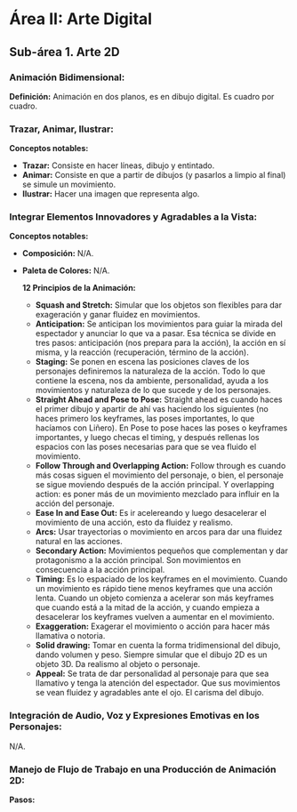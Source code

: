 # Área II: Arte Digital #

## Sub-área 1. Arte 2D ##

### Animación Bidimensional: ###
**Definición:** Animación en dos planos, es en dibujo digital. Es cuadro por cuadro.

### Trazar, Animar, Ilustrar: ###
**Conceptos notables:** 
  - **Trazar:** Consiste en hacer líneas, dibujo y entintado.
  - **Animar:** Consiste en que a partir de dibujos (y pasarlos a limpio al final) se simule un movimiento.
  - **Ilustrar:** Hacer una imagen que representa algo.
  
### Integrar Elementos Innovadores y Agradables a la Vista: ###
**Conceptos notables:**
  - **Composición:** N/A.
  - **Paleta de Colores:** N/A.
  
    **12 Principios de la Animación:** 
    - **Squash and Stretch:** Simular que los objetos son flexibles para dar exageración y ganar fluidez en movimientos.
    - **Anticipation:** Se anticipan los movimientos para guiar la mirada del espectador y anunciar lo que va a pasar. Esa técnica se divide en tres pasos: anticipación (nos prepara para la acción), la acción en sí misma, y la reacción (recuperación, término de la acción).
    - **Staging:** Se ponen en escena las posiciones claves de los personajes definiremos la naturaleza de la acción. Todo lo que contiene la escena, nos da ambiente, personalidad, ayuda a los movimientos y naturaleza de lo que sucede y de los personajes.
    - **Straight Ahead and Pose to Pose:** Straight ahead es cuando haces el primer dibujo y apartir de ahí vas haciendo los siguientes (no haces primero los keyframes, las poses importantes, lo que hacíamos con Liñero). En Pose to pose haces las poses o keyframes importantes, y luego checas el timing, y después rellenas los espacios con las poses necesarias para que se vea fluido el movimiento.
    - **Follow Through and Overlapping Action:** Follow through es cuando más cosas siguen el movimiento del personaje, o bien, el personaje se sigue moviendo después de la acción principal. Y overlapping action: es poner más de un movimiento mezclado para influir en la acción del personaje.
    - **Ease In and Ease Out:** Es ir acelereando y luego desacelerar el movimiento de una acción, esto da fluidez y realismo.
    - **Arcs:** Usar trayectorias o movimiento en arcos para dar una fluidez natural en las acciones.
    - **Secondary Action:** Movimientos pequeños que complementan y dar protagonismo a la acción principal. Son movimientos en consecuencia a la acción principal.
    - **Timing:** Es lo espaciado de los keyframes en el movimiento. Cuando un movimiento es rápido tiene menos keyframes que una acción lenta. Cuando un objeto comienza a acelerar son más keyframes que cuando está a la mitad de la acción, y cuando empieza a desacelerar los keyframes vuelven a aumentar en el movimiento.
    - **Exaggeration:** Exagerar el movimiento o acción para hacer más llamativa o notoria.
    - **Solid drawing:** Tomar en cuenta la forma tridimensional del dibujo, dando volumen y peso. Siempre simular que el dibujo 2D es un objeto 3D. Da realismo al objeto o personaje.
    - **Appeal:** Se trata de dar personalidad al personaje para que sea llamativo y tenga la atención del espectador. Que sus movimientos se vean fluidez y agradables ante el ojo. El carisma del dibujo.
    
### Integración de Audio, Voz y Expresiones Emotivas en los Personajes: ###
N/A.

### Manejo de Flujo de Trabajo en una Producción de Animación 2D: ###
**Pasos:** 
